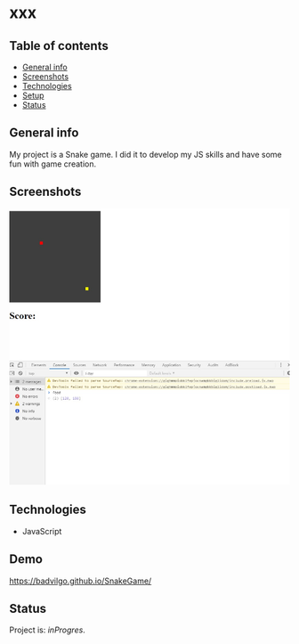 # xxx

## Table of contents

* [General info](#general-info)
* [Screenshots](#screenshots)
* [Technologies](#technologies)
* [Setup](#setup)
* [Status](#status)

## General info
My project is a Snake game. I did it to develop my JS skills and have some fun with game creation.

## Screenshots
![Example screenshot](img/screenshot.jpg)

## Technologies
* JavaScript 

## Demo
https://badvilgo.github.io/SnakeGame/


## Status
Project is: _inProgres_.


